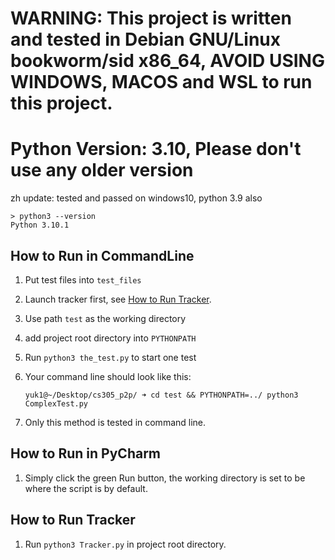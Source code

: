 
# WARNING: This project is written and tested in **Debian GNU/Linux bookworm/sid x86_64**, AVOID USING WINDOWS, MACOS and WSL to run this project.

# Python Version: 3.10, Please don't use any older version

zh update: tested and passed on windows10, python 3.9 also

```
> python3 --version
Python 3.10.1
```

## How to Run in CommandLine

1. Put test files into `test_files`
2. Launch tracker first, see [How to Run Tracker](#how-to-run-tracker).
3. Use path `test` as the working directory
4. add project root directory into `PYTHONPATH`
5. Run `python3 the_test.py` to start one test
6. Your command line should look like this:
   
    `yuk1@~/Desktop/cs305_p2p/ ➜ cd test && PYTHONPATH=../ python3 ComplexTest.py`

7. Only this method is tested in command line.

## How to Run in PyCharm

1. Simply click the green Run button, the working directory is set to be where the script is by default.

## How to Run Tracker

1. Run `python3 Tracker.py` in project root directory.
